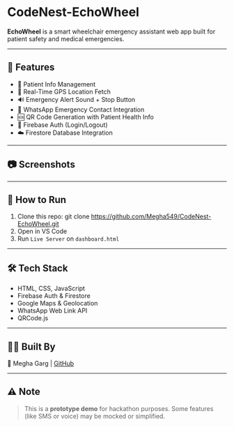 # CodeNest-EchoWheel 

**EchoWheel** is a smart wheelchair emergency assistant web app built for patient safety and medical emergencies.

---

## 📌 Features

- 📝 Patient Info Management
- 📍 Real-Time GPS Location Fetch
- 🔊 Emergency Alert Sound + Stop Button
- 🔗 WhatsApp Emergency Contact Integration
- 🆘 QR Code Generation with Patient Health Info
- 🔐 Firebase Auth (Login/Logout)
- ☁️ Firestore Database Integration

---

## 📷 Screenshots


---

## 🚀 How to Run

1. Clone this repo:
git clone https://github.com/Megha549/CodeNest-EchoWheel.git
2. Open in VS Code
3. Run `Live Server` on `dashboard.html`

---

## 🛠 Tech Stack

- HTML, CSS, JavaScript
- Firebase Auth & Firestore
- Google Maps & Geolocation
- WhatsApp Web Link API
- QRCode.js

---

## 🙋‍♀️ Built By

👩 Megha Garg | [GitHub](https://github.com/Megha549)

---

## ⚠️ Note

> This is a **prototype demo** for hackathon purposes. Some features (like SMS or voice) may be mocked or simplified.

